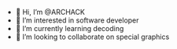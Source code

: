 - 👋 Hi, I’m @ARCHACK
- 👀 I’m interested in software developer
- 🌱 I’m currently learning decoding
- 💞️ I’m looking to collaborate on special graphics


<!---
ARCHACK/ARCHACK is a ✨ special ✨ repository because its `README.md` (this file) appears on your GitHub profile.
You can click the Preview link to take a look at your changes.
--->
